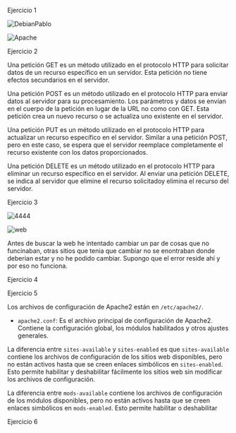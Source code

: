Ejercicio 1

![DebianPablo](https://github.com/PabloEspinosaCastillo/despliegue-de-aplicaciones-web/assets/144775391/96bd04c4-0d90-4917-87d0-f0313abf6843)

![Apache](https://github.com/PabloEspinosaCastillo/despliegue-de-aplicaciones-web/assets/144775391/0b2444e0-3531-4132-8822-1b9cd90264b8)

Ejercicio 2

Una petición GET es un método utilizado en el protocolo HTTP para solicitar datos de un recurso específico en un servidor. Esta petición no tiene efectos secundarios en el servidor.

Una petición POST es un método utilizado en el protocolo HTTP para enviar datos al servidor para su procesamiento. Los parámetros y datos se envían en el cuerpo de la petición en lugar de la URL no como con GET. Esta petición crea un nuevo recurso o se actualiza uno existente en el servidor.

Una petición PUT es un método utilizado en el protocolo HTTP para actualizar un recurso específico en el servidor. Similar a una petición POST, pero en este caso, se espera que el servidor reemplace completamente el recurso existente con los datos proporcionados.

Una petición DELETE es un método utilizado en el protocolo HTTP para eliminar un recurso específico en el servidor. Al enviar una petición DELETE, se indica al servidor que elimine el recurso solicitadoy elimina el recurso del servidor.

Ejercicio 3

![4444](https://github.com/PabloEspinosaCastillo/despliegue-de-aplicaciones-web/assets/144775391/ee9edeea-678d-4614-8b66-bf9136347637)

![web](https://github.com/PabloEspinosaCastillo/despliegue-de-aplicaciones-web/assets/144775391/5b1b07cc-67e2-43af-8c11-8c24c7299838)

Antes de buscar la web he intentado cambiar un par de cosas que no funcinaban, otras sitios que tenia que cambiar no se enontraban donde deberian estar y no he podido cambiar. Supongo que el error reside ahí y por eso no funciona.

Ejercicio 4


Ejercicio 5

Los archivos de configuración de Apache2 están en `/etc/apache2/`.

- `apache2.conf`: Es el archivo principal de configuración de Apache2. Contiene la configuración global, los módulos habilitados y otros ajustes generales.

La diferencia entre `sites-available` y `sites-enabled` es que `sites-available` contiene los archivos de configuración de los sitios web disponibles, pero no están activos hasta que se creen enlaces simbólicos en `sites-enabled`. Esto permite habilitar y deshabilitar fácilmente los sitios web sin modificar los archivos de configuración.

La diferencia entre `mods-available` contiene los archivos de configuración de los módulos disponibles, pero no están activos hasta que se creen enlaces simbólicos en `mods-enabled`. Esto permite habilitar o deshabilitar

Ejercicio 6




